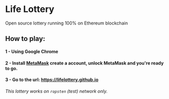 # Life Lottery
Open source lottery running 100% on Ethereum blockchain

## How to play:

#### 1 - Using Google Chrome
#### 2 - Install <a href="https://chrome.google.com/webstore/detail/metamask/nkbihfbeogaeaoehlefnkodbefgpgknn?hl=en">MetaMask</a> create a account, unlock MetaMask and you're ready to go.
#### 3 - Go to the url: https://lifelottery.github.io

###### This lottery works on `ropsten` (test) network only.